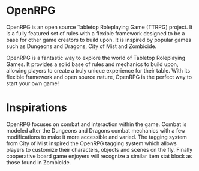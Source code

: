 # OpenRPG
OpenRPG is an open source Tabletop Roleplaying Game (TTRPG) project. It is a fully featured set of rules with a flexible framework designed to be a base for other game creators to build upon. It is inspired by popular games such as Dungeons and Dragons, City of Mist and Zombicide. 

OpenRPG is a fantastic way to explore the world of Tabletop Roleplaying Games. It provides a solid base of rules and mechanics to build upon, allowing players to create a truly unique experience for their table. With its flexible framework and open source nature, OpenRPG is the perfect way to start your own game!


# Inspirations
OpenRPG focuses on combat and interaction within the game. Combat is modeled after the Dungeons and Dragons combat mechanics with a few modifications to make it more accessible and varied. The tagging system from City of Mist inspired the OpenRPG tagging system which allows players to customize their characters, objects and scenes on the fly. Finally cooperative board game enjoyers will recognize a similar item stat block as those found in Zombicide. 
